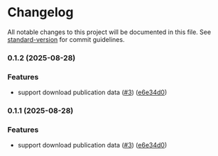 # Changelog

All notable changes to this project will be documented in this file. See [standard-version](https://github.com/conventional-changelog/standard-version) for commit guidelines.

### 0.1.2 (2025-08-28)


### Features

* support download publication data ([#3](https://github.com/fengsh27/mprint-kp-server/issues/3)) ([e6e34d0](https://github.com/fengsh27/mprint-kp-server/commit/e6e34d0e46f4f913639cdfa52e98ed6d6085918e))

### 0.1.1 (2025-08-28)


### Features

* support download publication data ([#3](https://github.com/fengsh27/mprint-kp-server/issues/3)) ([e6e34d0](https://github.com/fengsh27/mprint-kp-server/commit/e6e34d0e46f4f913639cdfa52e98ed6d6085918e))
